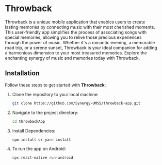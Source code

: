 
# Throwback

Throwback is a unique mobile application that enables users to create lasting memories by connecting music with their most cherished moments. This user-friendly app simplifies the process of associating songs with special memories, allowing you to relive those precious experiences through the power of music. Whether it's a romantic evening, a memorable road trip, or a serene sunset, Throwback is your ideal companion for adding a harmonious dimension to your most treasured memories. Explore the enchanting synergy of music and memories today with Throwback.

## Installation

Follow these steps to get started with **Throwback**:

1. Clone the repository to your local machine:

   ```bash
   git clone https://github.com/Synergy-UMSS/throwback-app.git

2. Navigate to the project directory:
    ```bash
    cd throwbackApp
3. Install Dependencies:
    ```bash
    npm install or yarn install
4. To run the app on Android:
    ```bash
    npx react-native run-android

